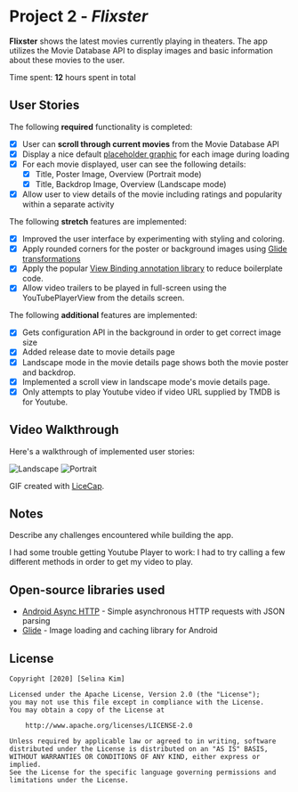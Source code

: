 # Project 2 - *Flixster*

**Flixster** shows the latest movies currently playing in theaters. The app utilizes the Movie Database API to display images and basic information about these movies to the user.

Time spent: **12** hours spent in total

## User Stories

The following **required** functionality is completed:

* [x] User can **scroll through current movies** from the Movie Database API
* [x] Display a nice default [placeholder graphic](https://guides.codepath.org/android/Displaying-Images-with-the-Glide-Library#advanced-usage) for each image during loading
* [x] For each movie displayed, user can see the following details:
  * [x] Title, Poster Image, Overview (Portrait mode)
  * [x] Title, Backdrop Image, Overview (Landscape mode)
* [x] Allow user to view details of the movie including ratings and popularity within a separate activity

The following **stretch** features are implemented:

* [x] Improved the user interface by experimenting with styling and coloring.
* [x] Apply rounded corners for the poster or background images using [Glide transformations](https://guides.codepath.org/android/Displaying-Images-with-the-Glide-Library#transformations)
* [x] Apply the popular [View Binding annotation library](http://guides.codepath.org/android/Reducing-View-Boilerplate-with-ViewBinding) to reduce boilerplate code.
* [x] Allow video trailers to be played in full-screen using the YouTubePlayerView from the details screen.

The following **additional** features are implemented:

* [x] Gets configuration API in the background in order to get correct image size
* [x] Added release date to movie details page
* [x] Landscape mode in the movie details page shows both the movie poster and backdrop.
* [x] Implemented a scroll view in landscape mode's movie details page.
* [x] Only attempts to play Youtube video if video URL supplied by TMDB is for Youtube.

## Video Walkthrough

Here's a walkthrough of implemented user stories:

<img src='https://github.com/slinakm/FBU_Flixster/blob/master/landscape.gif' title='Video Walkthrough' width='' alt='Landscape' />

<img src='https://github.com/slinakm/FBU_Flixster/blob/master/portrait.gif' title='Video Walkthrough' width='' alt='Portrait' />

GIF created with [LiceCap](http://www.cockos.com/licecap/).

## Notes

Describe any challenges encountered while building the app.

I had some trouble getting Youtube Player to work: I had to try calling a few different methods in order to get my video to play.
 
## Open-source libraries used

- [Android Async HTTP](https://github.com/loopj/android-async-http) - Simple asynchronous HTTP requests with JSON parsing
- [Glide](https://github.com/bumptech/glide) - Image loading and caching library for Android

## License

    Copyright [2020] [Selina Kim]

    Licensed under the Apache License, Version 2.0 (the "License");
    you may not use this file except in compliance with the License.
    You may obtain a copy of the License at

        http://www.apache.org/licenses/LICENSE-2.0

    Unless required by applicable law or agreed to in writing, software
    distributed under the License is distributed on an "AS IS" BASIS,
    WITHOUT WARRANTIES OR CONDITIONS OF ANY KIND, either express or implied.
    See the License for the specific language governing permissions and
    limitations under the License.
